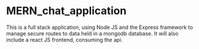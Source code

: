 # MERN_chat_application

This is a full stack application, using Node JS and the Express framework to manage secure routes to data held in a mongodb database.
It will also include a react JS frontend, consuming the api.
